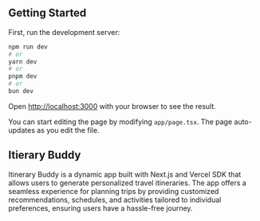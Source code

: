 
## Getting Started

First, run the development server:

```bash
npm run dev
# or
yarn dev
# or
pnpm dev
# or
bun dev
```

Open [http://localhost:3000](http://localhost:3000) with your browser to see the result.

You can start editing the page by modifying `app/page.tsx`. The page auto-updates as you edit the file.

## Itierary Buddy 

Itinerary Buddy is a dynamic app built with Next.js and Vercel SDK that allows users to generate personalized travel itineraries. The app offers a seamless experience for planning trips by providing customized recommendations, schedules, and activities tailored to individual preferences, ensuring users have a hassle-free journey.

